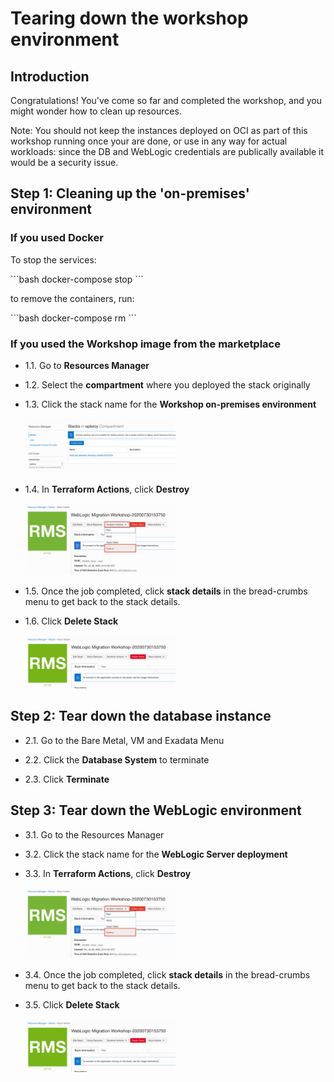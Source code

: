 # Tearing down the workshop environment

## Introduction

Congratulations! You've come so far and completed the workshop, and you might wonder how to clean up resources.

Note:
You should not keep the instances deployed on OCI as part of this workshop running once your are done, or use in any way for actual workloads: since the DB and WebLogic credentials are publically available it would be a security issue.

## Step 1: Cleaning up the 'on-premises' environment

### If you used Docker

To stop the services:

<copy>
```bash
docker-compose stop
```
</copy>

to remove the containers, run:

<copy>
```bash
docker-compose rm
```
</copy>

### If you used the Workshop image from the marketplace

- 1.1. Go to **Resources Manager**

- 1.2. Select the **compartment** where you deployed the stack originally

- 1.3. Click the stack name for the **Workshop on-premises environment**

  <img src="./images/stack.png"  width="50%">

- 1.4. In **Terraform Actions**, click **Destroy**

  <img src="./images/tf-destroy.png"  width="50%">

- 1.5. Once the job completed, click **stack details** in the bread-crumbs menu to get back to the stack details.

- 1.6. Click **Delete Stack**

  <img src="./images/delete-stack.png"  width="50%">

## Step 2: Tear down the database instance

- 2.1. Go to the Bare Metal, VM and Exadata Menu

- 2.2. Click the **Database System** to terminate

- 2.3. Click **Terminate**

## Step 3: Tear down the WebLogic environment

- 3.1. Go to the Resources Manager

- 3.2. Click the stack name for the **WebLogic Server deployment**

- 3.3. In **Terraform Actions**, click **Destroy**

  <img src="./images/tf-destroy.png"  width="50%">

- 3.4. Once the job completed, click **stack details** in the bread-crumbs menu to get back to the stack details.

- 3.5. Click **Delete Stack**

  <img src="./images/delete-stack.png"  width="50%">

